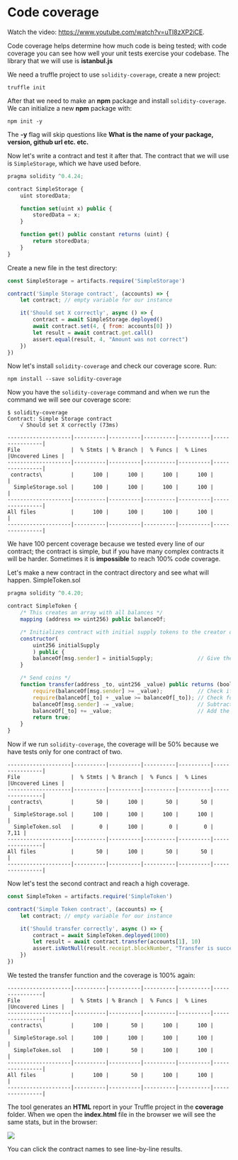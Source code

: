 # Code coverage
<div class="video-player">
  Watch the video: <a target="_blank" href="https://www.youtube.com/watch?v=uTI8zXP2iCE">https://www.youtube.com/watch?v=uTI8zXP2iCE</a>.
</div>
<script src="/assets/js/video.js"></script>


Code coverage helps determine how much code is being tested; with code coverage you can see how well your unit tests exercise your codebase. The library that we will use is **istanbul.js** 

We need a truffle project to use `solidity-coverage`, create a new project:
```
truffle init
```
After that we need to make an **npm** package and install `solidity-coverage`. We can initialize a new **npm** package with:
```
npm init -y
```
The **-y** flag will skip questions like **What is the name of your package, version, github url etc. etc.**

Now let's write a contract and test it after that. The contract that we will use is `SimpleStorage`, which we have used before.
```js
pragma solidity ^0.4.24;

contract SimpleStorage {
    uint storedData;

    function set(uint x) public {
        storedData = x;
    }

    function get() public constant returns (uint) {
        return storedData;
    }
}
```
Create a new file in the test directory:
```js
const SimpleStorage = artifacts.require('SimpleStorage')

contract('Simple Storage contract', (accounts) => {
	let contract; // empty variable for our instance

	it('Should set X correctly', async () => {
		contract = await SimpleStorage.deployed()
		await contract.set(4, { from: accounts[0] })
		let result = await contract.get.call()
		assert.equal(result, 4, "Amount was not correct")
	})
})
```

Now let's install `solidity-coverage` and check our coverage score.
Run:
```
npm install --save solidity-coverage
```
Now you have the `solidity-coverage` command and when we run the command we will see our coverage score:
```
$ solidity-coverage
Contract: Simple Storage contract
    √ Should set X correctly (73ms)
    
--------------------|----------|----------|----------|----------|----------------|
File                |  % Stmts | % Branch |  % Funcs |  % Lines |Uncovered Lines |
--------------------|----------|----------|----------|----------|----------------|
 contracts\         |      100 |      100 |      100 |      100 |                |
  SimpleStorage.sol |      100 |      100 |      100 |      100 |                |
--------------------|----------|----------|----------|----------|----------------|
All files           |      100 |      100 |      100 |      100 |                |
--------------------|----------|----------|----------|----------|----------------|
```

We have 100 percent coverage because we tested every line of our contract; the contract is simple, but if you have many complex contracts it will be harder. Sometimes it is **impossible** to reach 100% code coverage.

Let's make a new contract in the contract directory and see what will happen.
SimpleToken.sol
```js
pragma solidity ^0.4.20;

contract SimpleToken {
    /* This creates an array with all balances */
    mapping (address => uint256) public balanceOf;

    /* Initializes contract with initial supply tokens to the creator of the contract */
    constructor(
        uint256 initialSupply
        ) public {
        balanceOf[msg.sender] = initialSupply;              // Give the creator all initial tokens
    }

    /* Send coins */
    function transfer(address _to, uint256 _value) public returns (bool success) {
        require(balanceOf[msg.sender] >= _value);           // Check if the sender has enough
        require(balanceOf[_to] + _value >= balanceOf[_to]); // Check for overflows
        balanceOf[msg.sender] -= _value;                    // Subtract from the sender
        balanceOf[_to] += _value;                           // Add the same to the recipient
        return true;
    }
}

```
Now if we run `solidity-coverage`, the coverage will be 50% because we have tests only for one contract of two.
```
--------------------|----------|----------|----------|----------|----------------|
File                |  % Stmts | % Branch |  % Funcs |  % Lines |Uncovered Lines |
--------------------|----------|----------|----------|----------|----------------|
 contracts\         |       50 |      100 |       50 |       50 |                |
  SimpleStorage.sol |      100 |      100 |      100 |      100 |                |
  SimpleToken.sol   |        0 |      100 |        0 |        0 |           7,11 |
--------------------|----------|----------|----------|----------|----------------|
All files           |       50 |      100 |       50 |       50 |                |
--------------------|----------|----------|----------|----------|----------------|
```
Now let's test the second contract and reach a high coverage.
```js
const SimpleToken = artifacts.require('SimpleToken')

contract('Simple Token contract', (accounts) => {
	let contract; // empty variable for our instance

	it('Should transfer correctly', async () => {
		contract = await SimpleToken.deployed(1000)
		let result = await contract.transfer(accounts[1], 10)
		assert.isNotNull(result.receipt.blockNumber, "Transfer is successfull")
	})
})
```
We tested the transfer function and the coverage is 100% again:
```
--------------------|----------|----------|----------|----------|----------------|
File                |  % Stmts | % Branch |  % Funcs |  % Lines |Uncovered Lines |
--------------------|----------|----------|----------|----------|----------------|
 contracts\         |      100 |       50 |      100 |      100 |                |
  SimpleStorage.sol |      100 |      100 |      100 |      100 |                |
  SimpleToken.sol   |      100 |       50 |      100 |      100 |                |
--------------------|----------|----------|----------|----------|----------------|
All files           |      100 |       50 |      100 |      100 |                |
--------------------|----------|----------|----------|----------|----------------|
```
The tool generates an **HTML** report in your Truffle project in the **coverage** folder. When we open the **index.html** file in the browser we will see the same stats, but in the browser:

![](/assets/ganache-truffle-images/code-coverage.png)

You can click the contract names to see line-by-line results.
